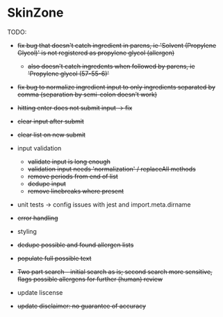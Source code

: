 # SkinZone


TODO: 
- ~~fix bug that doesn't catch ingredient in parens, ie 'Solvent (Propylene Glycol)' is not registered as propylene glycol (allergen)~~
    - ~~also doesn't catch ingredents when followed by parens, ie 'Propylene glycol (57-55-6)'~~
- ~~fix bug to normalize ingredient input to only ingredients separated by comma (separation by semi-colon doesn't work)~~
- ~~hitting enter does not submit input -> fix~~
- ~~clear input after submit~~
- ~~clear list on new submit~~
- input validation
    - ~~validate input is long enough~~
    - ~~validation input needs 'normalization' / replaceAll methods~~
    - ~~remove periods from end of list~~
    - ~~dedupe input~~
    - ~~remove linebreaks where present~~
- unit tests -> config issues with jest and import.meta.dirname
- ~~error handling~~
- styling
- ~~dedupe possible and found allergen lists~~
- ~~populate full possible text~~

- ~~Two part search - initial search as is; second search more sensitive, flags possible allergens for further (human) review~~
- update liscense
- ~~update disclaimer: no guarantee of accuracy~~
